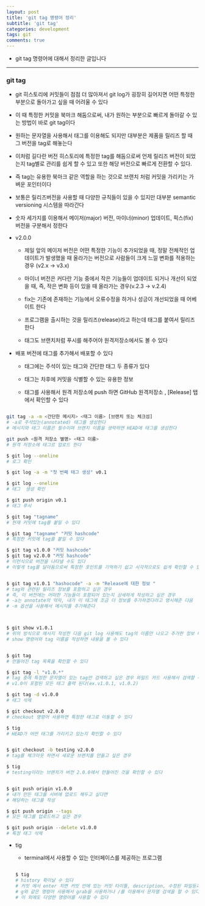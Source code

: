 ```yaml
---
layout: post
title: 'git tag 명령어 정리'
subtitle: 'git tag'
categories: development
tags: git
comments: true
---
```


- git tag 명령어에 대해서 정리한 글입니다

---

### git tag

- git 히스토리에 커밋들이 점점 더 많아져서 git log가 굉장히 길어지면 어떤 특정한 부분으로 돌아가고 싶을 때 어려울 수 있다

- 이 때 특정한 커밋을 북마크 해둠으로써, 내가 원하는 부분으로 빠르게 돌아갈 수 있는 방법이 바로 git tag이다

- 원하는 문자열을 사용해서 태그를 이용해도 되지만 대부분은 제품을 릴리즈 할 때 그 버전을 tag로 해놓는다

- 이처럼 길다란 버전 히스토리에 특정한 tag를 해둠으로써 언제 릴리즈 버전이 되었는지 tag별로 관리를 쉽게 할 수 있고 또한 해당 버전으로 빠르게 전환할 수 있다.

- 즉 tag는 유용한 북마크 같은 역할을 하는 것으로 브랜치 처럼 커밋을 가리키는 가벼운 포인터이다

- 보통은 릴리즈버전을 사용할 때 다양한 규칙들이 있을 수 있지만 대부분 semantic versioning 시스템을 따라간다

- 숫자 세가지를 이용해서 메이저(major) 버전, 마이너(minor) 업데이트, 픽스(fix) 버전을 구분해서 정한다

- v2.0.0

  - 제일 앞의 메이저 버전은 어떤 특정한 기능이 추가되었을 때, 정말 전체적인 업데이트가 발생했을 때 올라가는 버전으로 사람들이 크게 느낄 변화를 적용하는 경우 (v2.x → v3.x)

  - 마이너 버전은 커다란 기능 중에서 작은 기능들이 업데이트 되거나 개선이 되었을 때, 즉, 작은 변화 등이 있을 때 올라가는 경우(v.2.3 → v.2.4)

  - fix는 기존에 존재하는 기능에서 오류수정을 하거나 성긍이 개선되었을 때 어베이트 한다

  - 프로그램을 출시하는 것을 릴리즈(release)라고 하는데 태그를 붙여서 릴리즈한다

  - 태그도 브랜치처럼 푸시를 해주어야 원격저장소에서도 볼 수 있다

- 배포 버전에 태그를 추가해서 배포할 수 있다

  - 태그에는 주석이 있는 태그와 간단한 태그 두 종류가 있다

  - 태그는 차후에 커밋을 식별할 수 있는 유용한 정보

  - 태그를 사용해서 원격 저장소에 push 하면 GitHub 원격저장소 , [Release] 탭에서 확인할 수 있다

```bash

git tag -a -m <간단한 메시지> <태그 이름> [브랜치 또는 체크섬]
# -a로 주석있는(annotated) 태그를 생성한다
# 메시지와 태그 이름은 필수이며 브랜치 이름을 생략하면 HEAD에 태그를 생성한다

git push <원격 저장소 별명> <태그 이름>
# 원격 저장소에 태그르 업로드 한다

$ git log --oneline
# 로그 확인

$ git log -a -m "첫 번째 태그 생성" v0.1

$ git log --oneline
# 태그  생성 확인

$ git push origin v0.1
# 태그 푸시

$ git tag "tagname"
# 현재 커밋에 tag를 붙일 수 있다

$ git tag "tagname" "커밋 hashcode"
# 특정한 커밋에 tag를 붙일 수 있다

$ git tag v1.0.0 "커밋 hashcode"
$ git tag v2.0.0 "커밋 hashcode"
# 이런식으로 버전을 나타낼 수도 있다
# 이렇게 tag를 달아둠으로써 특정한 포인트를 기억하기 쉽고 시각적으로도 쉽게 확인할 수 있다


$ git tag v1.0.1 "hashocode" -a -m "Release에 대한 정보 "
# tag와 관련된 릴리즈 정보를 포함하고 싶은 경우
# 즉, 이 버전에는 어떠한 기능들이 포함되어 있는지 상세하게 작성하고 싶은 경우
# -a는 annotate의 약자, 내가 이 태그에 조금 더 정보를 추가하겠다라고 명시해준 다음
# -m 옵션을 사용해서 메시지를 추가해준다



$ git show v1.0.1
# 위의 방식으로 메시지 작성한 다음 git log 사용해도 tag의 이름만 나오고 추가한 정보 나오지 않는데
# show 명령어와 tag 이름을 작성하면 내용을 볼 수 있다


$ git tag
# 만들어진 tag 목록을 확인할 수 있다

$ git tag -l "v1.0.*"
# tag 중에 특정한 문자열이 있는 tag만 검색하고 싶은 경우 와일드 카드 사용해서 검색할 수 있다
# v1.0이 포함된 모든 태그 출력 된다(ex.v1.0.1, v1.0.2)

$ git tag -d v1.0.0
# 태그 삭제

$ git checkout v2.0.0
# checkout 명령어 사용하면 특정한 태그로 이동할 수 있다

$ tig
# HEAD가 어떤 태그를 가리키고 있는지 확인할 수 있다


$ git checkout -b testing v2.0.0
# tag를 체크아웃 하면서 새로운 브랜치를 만들고 싶은 경우

$ tig
# testing이라는 브랜치가 버전 2.0.0에서 만들어진 것을 확인할 수 있다


$ git push origin v1.0.0
# 내가 만든 태그를 서버에 업로드 해두고 싶다면
# 해당하는 태그를 작성

$ git push origin --tags
# 모든 태그를 업로드하고 싶은 경우

$ git push origin --delete v1.0.0
# 특정 태그 삭제

```

- tig

  - terminal에서 사용할 수 있는 인터페이스를 제공하는 프로그램

  ```bash

  $ tig
  # history 확이날 수 있다
  # 커밋 에서 enter 치면 커밋 안에 있는 커밋 타이틀, description, 수정된 파일등과 같은 내용 확인할 수 있다
  # g와 같은 명령어 사용해서 grab을 사용하거나 /를 이용해서 문자열 검색을 할 수 있다
  # 이 외에도 다양한 명령어를 사용할 수 있다


  ```
